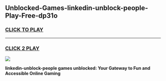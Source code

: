 
## Unblocked-Games-linkedin-unblock-people-Play-Free-dp31o
<h3>
<a href="https://premium76.site?title=linkedin-unblock-people&ref=20M">CLICK TO PLAY</a></h3>
<hr>

<h3>
<a href="https://premium76.site?title=linkedin-unblock-people&ref=20M">CLICK 2 PLAY</a>
  
</h3>

<a href="https://premium76.site?title=linkedin-unblock-people&ref=19M"><img src="https://clearcache.store/games.png"></a>


**linkedin-unblock-people games unblocked: Your Gateway to Fun and Accessible Online Gaming**
